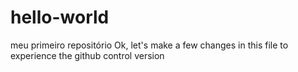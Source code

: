 # hello-world
meu primeiro repositório
Ok, let's make a few changes in this file to experience the github control version

